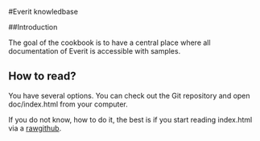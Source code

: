 #Everit knowledbase

##Introduction

The goal of the cookbook is to have a central place where all documentation of Everit is accessible with samples.

## How to read?

You have several options. You can check out the Git repository and open
doc/index.html from your computer.

If you do not know, how to do it, the best is if you start reading
index.html via a [rawgithub][1].

[1]: http://everit-org.github.io/cookbook/
